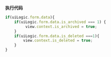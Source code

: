 <p class="panel-title"><b>执行代码</b></p>

```javascript
if(uiLogic.form.data){
    if(uiLogic.form.data.is_archived === 1) {
         view.context.is_archived = true;
    }
    if(uiLogic.form.data.is_deleted ===1){
        view.context.is_deleted = true;
    }
}
```
